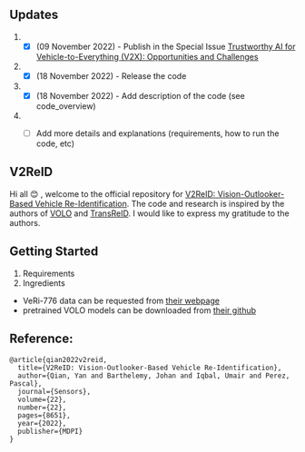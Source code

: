 ## Updates

1. - [x]  (09 November 2022) - Publish in the Special Issue [Trustworthy AI for Vehicle-to-Everything (V2X): Opportunities and Challenges](https://www.mdpi.com/journal/sensors/special_issues/Trustworthy_AI_V2X)
2. - [x]  (18 November 2022) - Release the code
3. - [x]  (18 November 2022) - Add description of the code (see code_overview)
4. - [ ] Add more details and explanations (requirements, how to run the code, etc)


## V2ReID
Hi all :blush: , welcome to the official repository for [V2ReID: Vision-Outlooker-Based Vehicle Re-Identification](https://www.mdpi.com/1424-8220/22/22/8651). The code and research is inspired by the authors of [VOLO](https://github.com/sail-sg/volo) and [TransReID](https://github.com/damo-cv/TransReID). I would like to express my gratitude to the authors.


## Getting Started
1. Requirements 
2. Ingredients
  - VeRi-776 data can be requested from [their webpage](https://vehiclereid.github.io/VeRi/)
  - pretrained VOLO models can be downloaded from [their github](https://github.com/sail-sg/volo)
  


## Reference:
```
@article{qian2022v2reid,
  title={V2ReID: Vision-Outlooker-Based Vehicle Re-Identification},
  author={Qian, Yan and Barthelemy, Johan and Iqbal, Umair and Perez, Pascal},
  journal={Sensors},
  volume={22},
  number={22},
  pages={8651},
  year={2022},
  publisher={MDPI}
}
```
